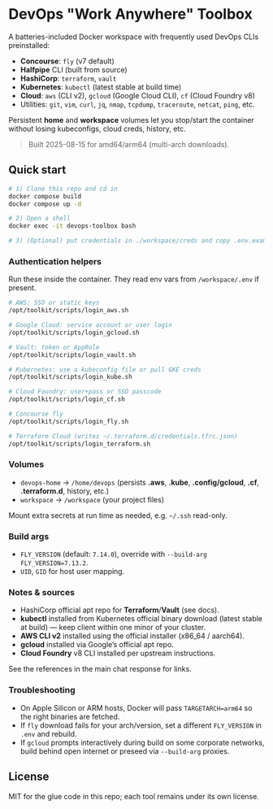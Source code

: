 # DevOps "Work Anywhere" Toolbox

A batteries-included Docker workspace with frequently used DevOps CLIs preinstalled:

- **Concourse**: `fly` (v7 default)
- **Halfpipe** CLI (built from source)
- **HashiCorp**: `terraform`, `vault`
- **Kubernetes**: `kubectl` (latest stable at build time)
- **Cloud**: `aws` (CLI v2), `gcloud` (Google Cloud CLI), `cf` (Cloud Foundry v8)
- Utilities: `git`, `vim`, `curl`, `jq`, `nmap`, `tcpdump`, `traceroute`, `netcat`, `ping`, etc.

Persistent **home** and **workspace** volumes let you stop/start the container without losing kubeconfigs, cloud creds, history, etc.

> Built 2025-08-15 for amd64/arm64 (multi-arch downloads).

## Quick start

```bash
# 1) Clone this repo and cd in
docker compose build
docker compose up -d

# 2) Open a shell
docker exec -it devops-toolbox bash

# 3) (Optional) put credentials in ./workspace/creds and copy .env.example -> .env
```

### Authentication helpers

Run these inside the container. They read env vars from `/workspace/.env` if present.

```bash
# AWS: SSO or static keys
/opt/toolkit/scripts/login_aws.sh

# Google Cloud: service account or user login
/opt/toolkit/scripts/login_gcloud.sh

# Vault: token or AppRole
/opt/toolkit/scripts/login_vault.sh

# Kubernetes: use a kubeconfig file or pull GKE creds
/opt/toolkit/scripts/login_kube.sh

# Cloud Foundry: user+pass or SSO passcode
/opt/toolkit/scripts/login_cf.sh

# Concourse fly
/opt/toolkit/scripts/login_fly.sh

# Terraform Cloud (writes ~/.terraform.d/credentials.tfrc.json)
/opt/toolkit/scripts/login_terraform.sh
```

### Volumes

- `devops-home` → `/home/devops` (persists **.aws**, **.kube**, **.config/gcloud**, **.cf**, **.terraform.d**, history, etc.)
- `workspace` → `/workspace` (your project files)

Mount extra secrets at run time as needed, e.g. `~/.ssh` read-only.

### Build args

- `FLY_VERSION` (default: `7.14.0`), override with `--build-arg FLY_VERSION=7.13.2`.
- `UID`, `GID` for host user mapping.

### Notes & sources

- HashiCorp official apt repo for **Terraform**/**Vault** (see docs).  
- **kubectl** installed from Kubernetes official binary download (latest stable at build) — keep client within one minor of your cluster.  
- **AWS CLI v2** installed using the official installer (x86_64 / aarch64).  
- **gcloud** installed via Google’s official apt repo.  
- **Cloud Foundry** v8 CLI installed per upstream instructions.

See the references in the main chat response for links.

### Troubleshooting

- On Apple Silicon or ARM hosts, Docker will pass `TARGETARCH=arm64` so the right binaries are fetched.
- If `fly` download fails for your arch/version, set a different `FLY_VERSION` in `.env` and rebuild.
- If `gcloud` prompts interactively during build on some corporate networks, build behind open internet or preseed via `--build-arg` proxies.


## License

MIT for the glue code in this repo; each tool remains under its own license.

